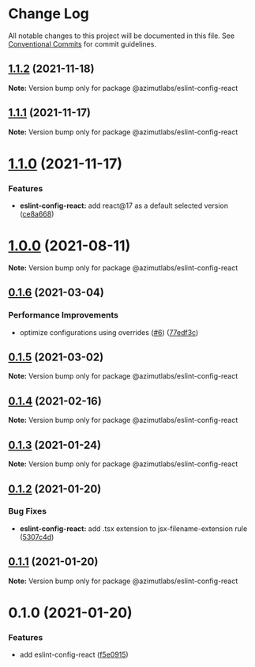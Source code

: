 # Change Log

All notable changes to this project will be documented in this file.
See [Conventional Commits](https://conventionalcommits.org) for commit guidelines.

## [1.1.2](https://github.com/azimutlabs/eslint/compare/@azimutlabs/eslint-config-react@1.1.1...@azimutlabs/eslint-config-react@1.1.2) (2021-11-18)

**Note:** Version bump only for package @azimutlabs/eslint-config-react





## [1.1.1](https://github.com/azimutlabs/eslint/compare/@azimutlabs/eslint-config-react@1.1.0...@azimutlabs/eslint-config-react@1.1.1) (2021-11-17)

**Note:** Version bump only for package @azimutlabs/eslint-config-react





# [1.1.0](https://github.com/azimutlabs/eslint/compare/@azimutlabs/eslint-config-react@1.0.0...@azimutlabs/eslint-config-react@1.1.0) (2021-11-17)


### Features

* **eslint-config-react:** add react@17 as a default selected version ([ce8a668](https://github.com/azimutlabs/eslint/commit/ce8a6681fa8b2ce4c9d2237353fec3ef406ce349))





# [1.0.0](https://github.com/azimutlabs/eslint/compare/@azimutlabs/eslint-config-react@0.1.6...@azimutlabs/eslint-config-react@1.0.0) (2021-08-11)

**Note:** Version bump only for package @azimutlabs/eslint-config-react





## [0.1.6](https://github.com/azimutlabs/eslint/compare/@azimutlabs/eslint-config-react@0.1.5...@azimutlabs/eslint-config-react@0.1.6) (2021-03-04)


### Performance Improvements

* optimize configurations using overrides ([#6](https://github.com/azimutlabs/eslint/issues/6)) ([77edf3c](https://github.com/azimutlabs/eslint/commit/77edf3cfe33e2afb499c5fd26813a0e09dafd110))





## [0.1.5](https://github.com/azimutlabs/eslint/compare/@azimutlabs/eslint-config-react@0.1.4...@azimutlabs/eslint-config-react@0.1.5) (2021-03-02)

**Note:** Version bump only for package @azimutlabs/eslint-config-react





## [0.1.4](https://github.com/azimutlabs/eslint/compare/@azimutlabs/eslint-config-react@0.1.3...@azimutlabs/eslint-config-react@0.1.4) (2021-02-16)

**Note:** Version bump only for package @azimutlabs/eslint-config-react





## [0.1.3](https://github.com/azimutlabs/eslint/compare/@azimutlabs/eslint-config-react@0.1.2...@azimutlabs/eslint-config-react@0.1.3) (2021-01-24)

**Note:** Version bump only for package @azimutlabs/eslint-config-react





## [0.1.2](https://github.com/azimutlabs/eslint/compare/@azimutlabs/eslint-config-react@0.1.1...@azimutlabs/eslint-config-react@0.1.2) (2021-01-20)


### Bug Fixes

* **eslint-config-react:** add .tsx extension to jsx-filename-extension rule ([5307c4d](https://github.com/azimutlabs/eslint/commit/5307c4d6b05d842bcecd1030ccec642575156bd8))





## [0.1.1](https://github.com/azimutlabs/eslint/compare/@azimutlabs/eslint-config-react@0.1.0...@azimutlabs/eslint-config-react@0.1.1) (2021-01-20)

**Note:** Version bump only for package @azimutlabs/eslint-config-react





# 0.1.0 (2021-01-20)


### Features

* add eslint-config-react ([f5e0915](https://github.com/azimutlabs/eslint/commit/f5e0915542c5880c29a2ab9032133be770d9e500))

